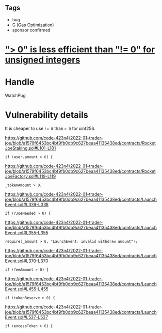 ## Tags

- bug
- G (Gas Optimization)
- sponsor confirmed

# ["> 0" is less efficient than "!= 0" for unsigned integers](https://github.com/code-423n4/2022-01-trader-joe-findings/issues/240) 

# Handle

WatchPug


# Vulnerability details

It is cheaper to use `!= 0` than `> 0` for uint256.

https://github.com/code-423n4/2022-01-trader-joe/blob/a1579f6453bc4bf9fb0db9c627beaa41135438ed/contracts/RocketJoeStaking.sol#L101-L101

```solidity
if (user.amount > 0) {
```

https://github.com/code-423n4/2022-01-trader-joe/blob/a1579f6453bc4bf9fb0db9c627beaa41135438ed/contracts/RocketJoeFactory.sol#L119-L119

```solidity
_tokenAmount > 0,
```

https://github.com/code-423n4/2022-01-trader-joe/blob/a1579f6453bc4bf9fb0db9c627beaa41135438ed/contracts/LaunchEvent.sol#L338-L338

```solidity
if (rJoeNeeded > 0) {
```

https://github.com/code-423n4/2022-01-trader-joe/blob/a1579f6453bc4bf9fb0db9c627beaa41135438ed/contracts/LaunchEvent.sol#L355-L355

```solidity
require(_amount > 0, "LaunchEvent: invalid withdraw amount");
```

https://github.com/code-423n4/2022-01-trader-joe/blob/a1579f6453bc4bf9fb0db9c627beaa41135438ed/contracts/LaunchEvent.sol#L370-L370

```solidity
if (feeAmount > 0) {
```

https://github.com/code-423n4/2022-01-trader-joe/blob/a1579f6453bc4bf9fb0db9c627beaa41135438ed/contracts/LaunchEvent.sol#L455-L455

```solidity
if (tokenReserve > 0) {
```

https://github.com/code-423n4/2022-01-trader-joe/blob/a1579f6453bc4bf9fb0db9c627beaa41135438ed/contracts/LaunchEvent.sol#L537-L537

```solidity
if (excessToken > 0) {
```

